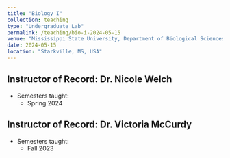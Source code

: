 ```yaml
---
title: "Biology I"
collection: teaching
type: "Undergraduate Lab"
permalink: /teaching/bio-i-2024-05-15
venue: "Mississippi State University, Department of Biological Sciences"
date: 2024-05-15
location: "Starkville, MS, USA"
---
```


## Instructor of Record: Dr. Nicole Welch
* Semesters taught:
  * Spring 2024
 
## Instructor of Record: Dr. Victoria McCurdy
* Semesters taught:
  * Fall 2023


